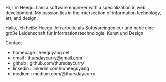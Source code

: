 Hi, I'm Heegu. I am a software engineer with a specialization in web development. My passion lies in the intersection of information technology, art, and design.

Hallo, Ich heiße Heegu. Ich arbeite als Softwareingenieur und habe eine große Leidenschaft für Informationstechnologie, Kunst und Design.

Contact
- homepage : heeguyang.net
- email : thursdaycurry@gmail.com
- github : github.com/thursdaycurry
- linkedin : linkedin.com/in/heeguyang
- medium : medium.com/@thursdaycurry
